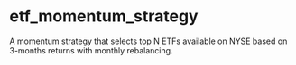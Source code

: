 # etf_momentum_strategy
A momentum strategy that selects top N ETFs available on NYSE based on  3-months returns with monthly rebalancing. 
